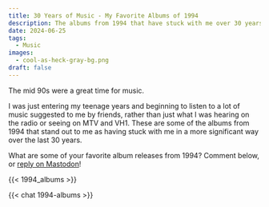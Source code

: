 ```yaml
---
title: 30 Years of Music - My Favorite Albums of 1994
description: The albums from 1994 that have stuck with me over 30 years.
date: 2024-06-25
tags:
  - Music
images:
  - cool-as-heck-gray-bg.png
draft: false
---
```


The mid 90s were a great time for music.


I was just entering my teenage years and beginning to listen to a lot of music suggested to me by friends, rather than just what I was hearing on the radio or seeing on MTV and VH1. These are some of the albums from 1994 that stand out to me as having stuck with me in a more significant way over the last 30 years.

What are some of your favorite album releases from 1994? Comment below, or [reply on Mastodon](https://dmv.community/@jcrabapple/112677827071073164)!

{{< 1994_albums >}}

{{< chat 1994-albums >}}